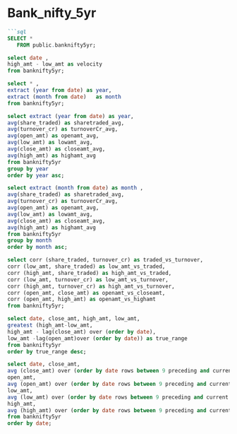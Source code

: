 # Bank_nifty_5yr
 ```markdown
```sql
SELECT *
	FROM public.banknifty5yr;

select date ,
high_amt - low_amt as velocity
from banknifty5yr;

select * ,
extract (year from date) as year,
extract (month from date)	as month
from banknifty5yr;

select extract (year from date) as year,
avg(share_traded) as sharetraded_avg,
avg(turnover_cr) as turnoverCr_avg,
avg(open_amt) as openamt_avg,
avg(low_amt) as lowamt_avg,
avg(close_amt) as closeamt_avg,
avg(high_amt) as highamt_avg
from banknifty5yr
group by year
order by year asc;

select extract (month from date) as month ,
avg(share_traded) as sharetraded_avg,
avg(turnover_cr) as turnoverCr_avg,
avg(open_amt) as openamt_avg,
avg(low_amt) as lowamt_avg,
avg(close_amt) as closeamt_avg,
avg(high_amt) as highamt_avg
from banknifty5yr
group by month
order by month asc;

select corr (share_traded, turnover_cr) as traded_vs_turnover, 
corr (low_amt, share_traded) as low_amt_vs_traded,
corr (high_amt, share_traded) as high_amt_vs_traded,
corr (low_amt, turnover_cr) as low_amt_vs_turnover,
corr (high_amt, turnover_cr) as high_amt_vs_turnover,
corr (open_amt, close_amt) as openamt_vs_closeamt,
corr (open_amt, high_amt) as openamt_vs_highamt
from banknifty5yr;

select date, close_amt, high_amt, low_amt,
greatest (high_amt-low_amt,
high_amt - lag(close_amt) over (order by date),
low_amt -lag(open_amt)over (order by date)) as true_range
from banknifty5yr
order by true_range desc;

select date, close_amt,
avg (close_amt) over (order by date rows between 9 preceding and current row) as moving_average_close,
open_amt,
avg (open_amt) over (order by date rows between 9 preceding and current row) as moving_average_open,
low_amt,
avg (low_amt) over (order by date rows between 9 preceding and current row) as moving_average_low,
high_amt,
avg (high_amt) over (order by date rows between 9 preceding and current row) as moving_average_high
from banknifty5yr
order by date;

